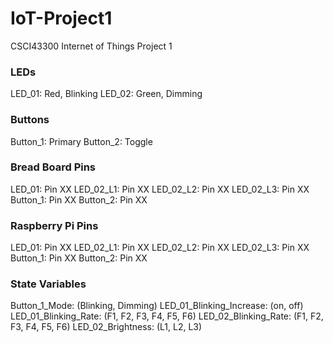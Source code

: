 # IoT-Project1
CSCI43300 Internet of Things Project 1

### LEDs
LED_01: Red, Blinking
LED_02: Green, Dimming

### Buttons
Button_1: Primary
Button_2: Toggle

### Bread Board Pins
LED_01: Pin XX
LED_02_L1: Pin XX
LED_02_L2: Pin XX
LED_02_L3: Pin XX
Button_1: Pin XX
Button_2: Pin XX

### Raspberry Pi Pins
LED_01: Pin XX
LED_02_L1: Pin XX
LED_02_L2: Pin XX
LED_02_L3: Pin XX
Button_1: Pin XX
Button_2: Pin XX

### State Variables
Button_1_Mode: (Blinking, Dimming)
LED_01_Blinking_Increase: (on, off)
LED_01_Blinking_Rate: (F1, F2, F3, F4, F5, F6)
LED_02_Blinking_Rate: (F1, F2, F3, F4, F5, F6)
LED_02_Brightness: (L1, L2, L3)
